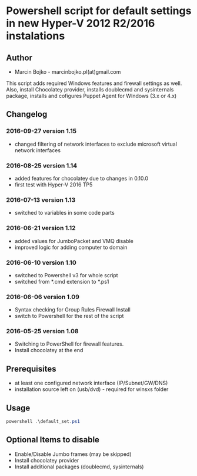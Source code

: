 # Powershell script for default settings in new Hyper-V 2012 R2/2016 instalations

## Author

* Marcin Bojko - marcinbojko.pl(at)gmail.com

This script adds required Windows features and firewall settings as well.
Also, install Chocolatey provider, installs doublecmd and sysinternals package, installs and cofigures Puppet Agent for WIndows (3.x or 4.x)

## Changelog

### 2016-09-27 version 1.15

* changed filtering of network interfaces to exclude microsoft virtual network interfaces

### 2016-08-25 version 1.14

* added features for chocolatey due to changes in 0.10.0
* first test with Hyper-V 2016 TP5

### 2016-07-13 version 1.13

* switched to variables in some code parts

### 2016-06-21 version 1.12

* added values for JumboPacket and VMQ disable
* improved logic for adding computer to domain

### 2016-06-10 version 1.10

* switched to Powershell v3 for whole script
* switched from *.cmd extension to *.ps1

### 2016-06-06 version 1.09

* Syntax checking for Group Rules Firewall Install
* switch to Powershell for the rest of the script

### 2016-05-25 version 1.08

* Switching to PowerShell for firewall features.
* Install chocolatey at the end

## Prerequisites

* at least one configured network interface (IP/Subnet/GW/DNS)
* installation source left on (usb/dvd) - required for winsxs folder

## Usage

```powershell
powershell .\default_set.ps1
```

## Optional Items to disable

* Enable/Disable Jumbo frames (may be skipped)
* Install chocolatey provider
* Install additional packages (doublecmd, sysinternals)